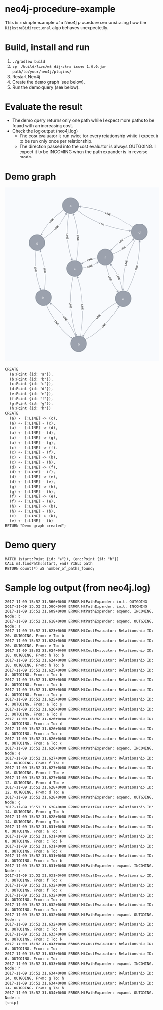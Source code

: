 # neo4j-procedure-example

This is a simple example of a Neo4j procedure demonstrating how the `DijkstraBidirectional` algo behaves unexpectedly.

# Build, install and run
1. `./gradlew build`
2. `cp ./build/libs/mt-dijkstra-issue-1.0.0.jar path/to/your/neo4j/plugins/`
3. Restart Neo4j
4. Create the demo graph (see below).
5. Run the demo query (see below).

# Evaluate the result
- The demo query returns only one path while I expect more paths to be found with an increasing cost.
- Check the log output (neo4j.log)
  - The cost evaluator is run twice for every relationship while I expect it to be run only once per relationship.
  - The direction passed into the cost evaluator is always OUTGOING. I expect it to be INCOMING when the path expander is in reverse mode.

# Demo graph
![Demo Graph](/graph.png)
```
CREATE
  (a:Point {id: "a"}),
  (b:Point {id: "b"}),
  (c:Point {id: "c"}),
  (d:Point {id: "d"}),
  (e:Point {id: "e"}),
  (f:Point {id: "f"}),
  (g:Point {id: "g"}),
  (h:Point {id: "h"})
CREATE
  (a) -  [:LINE] -> (c),
  (a) <- [:LINE] - (c),
  (a) -  [:LINE] -> (d),
  (a) <- [:LINE] - (d),
  (a) -  [:LINE] -> (g),
  (a) <- [:LINE] - (g),
  (c) -  [:LINE] -> (f),
  (c) <- [:LINE] - (f),
  (c) -  [:LINE] -> (b),
  (c) <- [:LINE] - (b),
  (d) -  [:LINE] -> (f),
  (d) <- [:LINE] - (f),
  (d) -  [:LINE] -> (e),
  (d) <- [:LINE] - (e),
  (g) -  [:LINE] -> (h),
  (g) <- [:LINE] - (h),
  (f) -  [:LINE] -> (e),
  (f) <- [:LINE] - (e),
  (h) -  [:LINE] -> (b),
  (h) <- [:LINE] - (b),
  (e) -  [:LINE] -> (b),
  (e) <- [:LINE] - (b)
RETURN "Demo graph created";
```

# Demo query
```
MATCH (start:Point {id: "a"}), (end:Point {id: "b"})
CALL mt.findPaths(start, end) YIELD path
RETURN count(*) AS number_of_paths_found;
```

# Sample log output (from neo4j.log)
```
2017-11-09 15:52:31.566+0000 ERROR MtPathExpander: init. OUTGOING
2017-11-09 15:52:31.586+0000 ERROR MtPathExpander: init. INCOMING
2017-11-09 15:52:31.609+0000 ERROR MtPathExpander: expand. INCOMING. Node: b
2017-11-09 15:52:31.618+0000 ERROR MtPathExpander: expand. OUTGOING. Node: a
2017-11-09 15:52:31.623+0000 ERROR MtCostEvaluator: Relationship ID: 20. OUTGOING. From: e To: b
2017-11-09 15:52:31.624+0000 ERROR MtCostEvaluator: Relationship ID: 20. OUTGOING. From: e To: b
2017-11-09 15:52:31.624+0000 ERROR MtCostEvaluator: Relationship ID: 18. OUTGOING. From: h To: b
2017-11-09 15:52:31.624+0000 ERROR MtCostEvaluator: Relationship ID: 18. OUTGOING. From: h To: b
2017-11-09 15:52:31.625+0000 ERROR MtCostEvaluator: Relationship ID: 8. OUTGOING. From: c To: b
2017-11-09 15:52:31.625+0000 ERROR MtCostEvaluator: Relationship ID: 8. OUTGOING. From: c To: b
2017-11-09 15:52:31.625+0000 ERROR MtCostEvaluator: Relationship ID: 4. OUTGOING. From: a To: g
2017-11-09 15:52:31.625+0000 ERROR MtCostEvaluator: Relationship ID: 4. OUTGOING. From: a To: g
2017-11-09 15:52:31.626+0000 ERROR MtCostEvaluator: Relationship ID: 2. OUTGOING. From: a To: d
2017-11-09 15:52:31.626+0000 ERROR MtCostEvaluator: Relationship ID: 2. OUTGOING. From: a To: d
2017-11-09 15:52:31.626+0000 ERROR MtCostEvaluator: Relationship ID: 0. OUTGOING. From: a To: c
2017-11-09 15:52:31.626+0000 ERROR MtCostEvaluator: Relationship ID: 0. OUTGOING. From: a To: c
2017-11-09 15:52:31.626+0000 ERROR MtPathExpander: expand. INCOMING. Node: e
2017-11-09 15:52:31.627+0000 ERROR MtCostEvaluator: Relationship ID: 16. OUTGOING. From: f To: e
2017-11-09 15:52:31.627+0000 ERROR MtCostEvaluator: Relationship ID: 16. OUTGOING. From: f To: e
2017-11-09 15:52:31.627+0000 ERROR MtCostEvaluator: Relationship ID: 12. OUTGOING. From: d To: e
2017-11-09 15:52:31.628+0000 ERROR MtCostEvaluator: Relationship ID: 12. OUTGOING. From: d To: e
2017-11-09 15:52:31.628+0000 ERROR MtPathExpander: expand. OUTGOING. Node: g
2017-11-09 15:52:31.628+0000 ERROR MtCostEvaluator: Relationship ID: 14. OUTGOING. From: g To: h
2017-11-09 15:52:31.628+0000 ERROR MtCostEvaluator: Relationship ID: 14. OUTGOING. From: g To: h
2017-11-09 15:52:31.631+0000 ERROR MtCostEvaluator: Relationship ID: 0. OUTGOING. From: a To: c
2017-11-09 15:52:31.631+0000 ERROR MtCostEvaluator: Relationship ID: 8. OUTGOING. From: c To: b
2017-11-09 15:52:31.631+0000 ERROR MtCostEvaluator: Relationship ID: 0. OUTGOING. From: a To: c
2017-11-09 15:52:31.631+0000 ERROR MtCostEvaluator: Relationship ID: 8. OUTGOING. From: c To: b
2017-11-09 15:52:31.631+0000 ERROR MtPathExpander: expand. INCOMING. Node: c
2017-11-09 15:52:31.631+0000 ERROR MtCostEvaluator: Relationship ID: 7. OUTGOING. From: f To: c
2017-11-09 15:52:31.632+0000 ERROR MtCostEvaluator: Relationship ID: 7. OUTGOING. From: f To: c
2017-11-09 15:52:31.632+0000 ERROR MtCostEvaluator: Relationship ID: 0. OUTGOING. From: a To: c
2017-11-09 15:52:31.632+0000 ERROR MtCostEvaluator: Relationship ID: 0. OUTGOING. From: a To: c
2017-11-09 15:52:31.632+0000 ERROR MtPathExpander: expand. OUTGOING. Node: c
2017-11-09 15:52:31.632+0000 ERROR MtCostEvaluator: Relationship ID: 8. OUTGOING. From: c To: b
2017-11-09 15:52:31.633+0000 ERROR MtCostEvaluator: Relationship ID: 8. OUTGOING. From: c To: b
2017-11-09 15:52:31.633+0000 ERROR MtCostEvaluator: Relationship ID: 6. OUTGOING. From: c To: f
2017-11-09 15:52:31.633+0000 ERROR MtCostEvaluator: Relationship ID: 6. OUTGOING. From: c To: f
2017-11-09 15:52:31.633+0000 ERROR MtPathExpander: expand. INCOMING. Node: h
2017-11-09 15:52:31.634+0000 ERROR MtCostEvaluator: Relationship ID: 14. OUTGOING. From: g To: h
2017-11-09 15:52:31.634+0000 ERROR MtCostEvaluator: Relationship ID: 14. OUTGOING. From: g To: h
2017-11-09 15:52:31.634+0000 ERROR MtPathExpander: expand. OUTGOING. Node: d
[snip]
```
